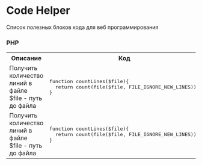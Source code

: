 # Code Helper
Список полезных блоков кода для веб программирования
### PHP
<table>
	<tr>
		<th>
			Описание
		</th>
		<th>
			Код
		</th>
	</tr>
	<tr>
		<td>
			Получить количество линий в файле<br>
      $file - путь до файла
		</td>
		<td>
			<pre>
function countLines($file){
  return count(file($file, FILE_IGNORE_NEW_LINES));
}</pre>
		</td>
	</tr>
	<tr>
		<td>
      Получить количество линий в файле<br>
      $file - путь до файла
		</td>
		<td>
			<pre>
function countLines($file){
  return count(file($file, FILE_IGNORE_NEW_LINES));
}</pre>
		</td>
	</tr>
</table>
